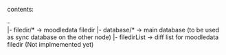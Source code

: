 contents:

-\
 |- filedir/* -> moodledata filedir
 |- database/* -> main database (to be used as sync database on the other node)
 |- filedirList -> diff list for moodledata filedir (Not implmemented yet)

